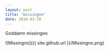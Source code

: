 ```yaml
---
layout: post
title: "missingno"
date: 2016-03-20
---
```


Goddamn missingno

![Missingno]({{ site.github.url  }}/Missingno.png)